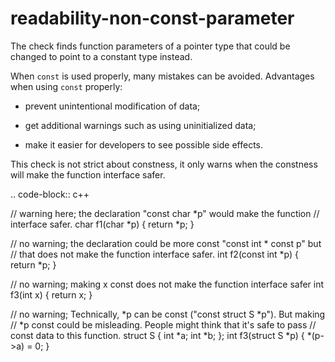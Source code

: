 readability-non-const-parameter
===============================

The check finds function parameters of a pointer type that could be
changed to point to a constant type instead.

When `const` is used properly, many mistakes can be avoided. Advantages
when using `const` properly:

-   prevent unintentional modification of data;

-   get additional warnings such as using uninitialized data;

-   make it easier for developers to see possible side effects.

This check is not strict about constness, it only warns when the
constness will make the function interface safer.

.. code-block:: c++

// warning here; the declaration \"const char *p\" would make the
function // interface safer. char f1(char *p) { return \*p; }

// no warning; the declaration could be more const "const int \* const
p" but // that does not make the function interface safer. int f2(const
int *p) { return *p; }

// no warning; making x const does not make the function interface safer
int f3(int x) { return x; }

// no warning; Technically, *p can be const (\"const struct S *p\"). But
making // *p const could be misleading. People might think that it's
safe to pass // const data to this function. struct S { int *a; int *b;
}; int f3(struct S *p) { \*(p-\>a) = 0; }
